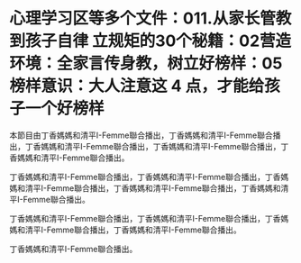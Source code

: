 # 心理学习区等多个文件：011.从家长管教到孩子自律 立规矩的30个秘籍：02营造环境：全家言传身教，树立好榜样：05 榜样意识：大人注意这 4 点，才能给孩子一个好榜样

本節目由丁香媽媽和清平I-Femme聯合播出，丁香媽媽和清平I-Femme聯合播出，丁香媽媽和清平I-Femme聯合播出，丁香媽媽和清平I-Femme聯合播出，丁香媽媽和清平I-Femme聯合播出。

丁香媽媽和清平I-Femme聯合播出，丁香媽媽和清平I-Femme聯合播出，丁香媽媽和清平I-Femme聯合播出，丁香媽媽和清平I-Femme聯合播出，丁香媽媽和清平I-Femme聯合播出。

丁香媽媽和清平I-Femme聯合播出，丁香媽媽和清平I-Femme聯合播出，丁香媽媽和清平I-Femme聯合播出，丁香媽媽和清平I-Femme聯合播出。

丁香媽媽和清平I-Femme聯合播出。